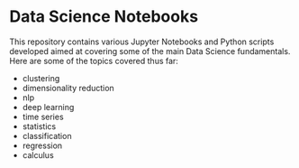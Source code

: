 # Data Science Notebooks

This repository contains various Jupyter Notebooks and Python scripts developed aimed at covering some of the main Data Science fundamentals. Here are some of the topics covered thus far:

- clustering
- dimensionality reduction
- nlp
- deep learning
- time series
- statistics
- classification
- regression
- calculus  
